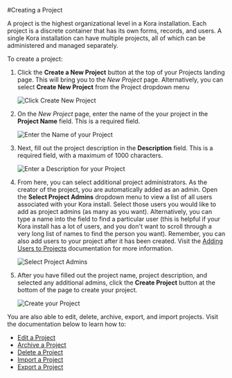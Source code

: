 #Creating a Project

A project is the highest organizational level in a Kora installation. Each project is a discrete container that has its own forms, records, and users. A single Kora installation can have multiple projects, all of which can be administered and managed separately.

To create a project:

1. Click the **Create a New Project** button at the top of your Projects landing page. This will bring you to the *New Project* page. Alternatively, you can select **Create New Project** from the Project dropdown menu

    <img style="display:block;margin:auto;max-width:100%" src="../projects-img/creating_a_project_1_annotated.png" title="Click Create New Project">

2. On the *New Project* page, enter the name of the your project in the **Project Name** field. This is a required field.

    <img style="display:block;margin:auto;max-width:100%" src="../projects-img/creating_a_project_2_annotated.png" title="Enter the Name of your Project">

3. Next, fill out the project description in the **Description** field. This is a required field, with a maximum of 1000 characters.

    <img style="display:block;margin:auto;max-width:100%" src="../projects-img/creating_a_project_3_annotated.png" title="Enter a Description for your Project">

4. From here, you can select additional project administrators.  As the creator of the project, you are automatically added as an admin. Open the **Select Project Admins** dropdown menu to view a list of all users associated with your Kora install.  Select those users you would like to add as project admins (as many as you want).  Alternatively, you can type a name into the field to find a particular user (this is helpful if your Kora install has a lot of users, and you don't want to scroll through a very long list of names to find the person you want). Remember, you can also add users to your project after it has been created. Visit the [Adding Users to Projects](../projects/adding_users_to_projects.md) documentation for more information.

    <img style="display:block;margin:auto;max-width:100%" src="../projects-img/creating_a_project_4_annotated.png" title="Select Project Admins">

5. After you have filled out the project name, project description, and selected any additional admins, click the **Create Project** button at the bottom of the page to create your project.

    <img style="display:block;margin:auto;max-width:100%" src="../projects-img/creating_a_project_5_annotated.png" title="Create your Project">

You are also able to edit, delete, archive, export, and import projects. Visit the documentation below to learn how to:

- [Edit a Project](../projects/editing_a_project.md)
- [Archive a Project](../projects/archiving_a_project.md)
- [Delete a Project](../projects/deleting_a_project.md)
- [Import a Project](../projects/importing_a_project.md)
- [Export a Project](../projects/exporting_a_project.md)
